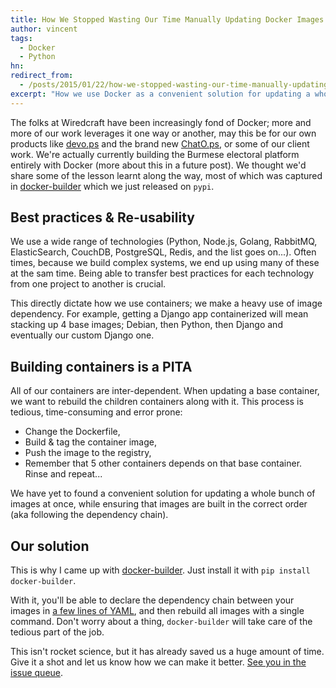 ```yaml
---
title: How We Stopped Wasting Our Time Manually Updating Docker Images
author: vincent
tags:
  - Docker
  - Python
hn:
redirect_from:
  - /posts/2015/01/22/how-we-stopped-wasting-our-time-manually-updating-docker-images.html
excerpt: "How we use Docker as a convenient solution for updating a whole bunch of images at once, while ensuring that images are built in the correct order"
---
```


The folks at Wiredcraft have been increasingly fond of Docker; more and more of our work leverages it one way or another, may this be for our own products like [devo.ps](http://devo.ps) and the brand new [ChatO.ps](http://chato.ps), or some of our client work. We're actually currently building the Burmese electoral platform entirely with Docker (more about this in a future post). We thought we'd share some of the lesson learnt along the way, most of which was captured in [docker-builder](https://github.com/Wiredcraft/docker-builder) which we just released on `pypi`.

<!--more-->

## Best practices & Re-usability

We use a wide range of technologies (Python, Node.js, Golang, RabbitMQ, ElasticSearch, CouchDB, PostgreSQL, Redis, and the list goes on...). Often times, because we build complex systems, we end up using many of these at the sam time. Being able to transfer best practices for each technology from one project to another is crucial.

This directly dictate how we use containers; we make a heavy use of image dependency. For example, getting a Django app containerized will mean stacking up 4 base images; Debian, then Python, then Django and eventually our custom Django one.

## Building containers is a PITA

All of our containers are inter-dependent. When updating a base container, we want to rebuild the children containers along with it. This process is tedious, time-consuming and error prone:

- Change the Dockerfile,
- Build & tag the container image,
- Push the image to the registry,
- Remember that 5 other containers depends on that base container. Rinse and repeat...

We have yet to found a convenient solution for updating a whole bunch of images at once, while ensuring that images are built in the correct order (aka following the dependency chain).

## Our solution

This is why I came up with [docker-builder](https://pypi.python.org/pypi/docker_builder). Just install it with `pip install docker-builder`.

With it, you'll be able to declare the dependency chain between your images in [a few lines of YAML](https://github.com/Wiredcraft/docker-builder#format), and then rebuild all images with a single command. Don't worry about a thing, `docker-builder` will take care of the tedious part of the job.

This isn't rocket science, but it has already saved us a huge amount of time. Give it a shot and let us know how we can make it better. [See you in the issue queue](https://github.com/Wiredcraft/docker-builder/issues).
